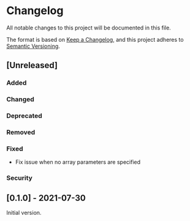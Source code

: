 # Changelog
All notable changes to this project will be documented in this file.

The format is based on [Keep a Changelog](https://keepachangelog.com/en/1.0.0/),
and this project adheres to [Semantic Versioning](https://semver.org/spec/v2.0.0.html).


## [Unreleased]
### Added
### Changed
### Deprecated
### Removed
### Fixed
* Fix issue when no array parameters are specified
### Security


## [0.1.0] - 2021-07-30
Initial version.
